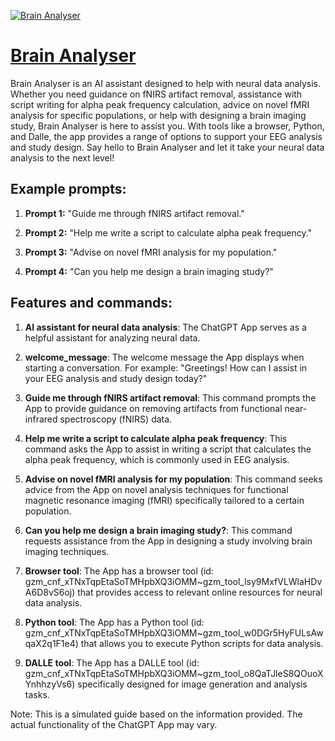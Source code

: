 [![Brain Analyser](https://files.oaiusercontent.com/file-64DEMJw7wZSKvgGx6FJUmEhU?se=2123-10-19T11%3A31%3A37Z&sp=r&sv=2021-08-06&sr=b&rscc=max-age%3D31536000%2C%20immutable&rscd=attachment%3B%20filename%3D967b9fa8-089a-4cf4-8c51-2c0bf749d77a.png&sig=BxFUICyjBFTRqM2p0mrRz/ugQgx0Vw71q4vhCYwtCe8%3D)](https://chat.openai.com/g/g-xm3sxO7Ej-brain-analyser)

# [Brain Analyser](https://chat.openai.com/g/g-xm3sxO7Ej-brain-analyser)

Brain Analyser is an AI assistant designed to help with neural data analysis. Whether you need guidance on fNIRS artifact removal, assistance with script writing for alpha peak frequency calculation, advice on novel fMRI analysis for specific populations, or help with designing a brain imaging study, Brain Analyser is here to assist you. With tools like a browser, Python, and Dalle, the app provides a range of options to support your EEG analysis and study design. Say hello to Brain Analyser and let it take your neural data analysis to the next level!

## Example prompts:

1. **Prompt 1:** "Guide me through fNIRS artifact removal."

2. **Prompt 2:** "Help me write a script to calculate alpha peak frequency."

3. **Prompt 3:** "Advise on novel fMRI analysis for my population."

4. **Prompt 4:** "Can you help me design a brain imaging study?"

## Features and commands:

1. **AI assistant for neural data analysis**: The ChatGPT App serves as a helpful assistant for analyzing neural data.

2. **welcome_message**: The welcome message the App displays when starting a conversation. For example: "Greetings! How can I assist in your EEG analysis and study design today?"

3. **Guide me through fNIRS artifact removal**: This command prompts the App to provide guidance on removing artifacts from functional near-infrared spectroscopy (fNIRS) data.

4. **Help me write a script to calculate alpha peak frequency**: This command asks the App to assist in writing a script that calculates the alpha peak frequency, which is commonly used in EEG analysis.

5. **Advise on novel fMRI analysis for my population**: This command seeks advice from the App on novel analysis techniques for functional magnetic resonance imaging (fMRI) specifically tailored to a certain population.

6. **Can you help me design a brain imaging study?**: This command requests assistance from the App in designing a study involving brain imaging techniques.

7. **Browser tool**: The App has a browser tool (id: gzm_cnf_xTNxTqpEtaSoTMHpbXQ3iOMM~gzm_tool_lsy9MxfVLWlaHDvA6D8vS6oj) that provides access to relevant online resources for neural data analysis.

8. **Python tool**: The App has a Python tool (id: gzm_cnf_xTNxTqpEtaSoTMHpbXQ3iOMM~gzm_tool_w0DGr5HyFULsAwqaX2q1F1e4) that allows you to execute Python scripts for data analysis.

9. **DALLE tool**: The App has a DALLE tool (id: gzm_cnf_xTNxTqpEtaSoTMHpbXQ3iOMM~gzm_tool_o8QaTJleS8QOuoXYnhhzyVs6) specifically designed for image generation and analysis tasks.

Note: This is a simulated guide based on the information provided. The actual functionality of the ChatGPT App may vary.